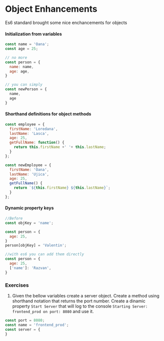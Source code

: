 # Object Enhancements

Es6 standard brought some nice enchancements for objects

#### Initialization from variables

```javascript
const name = 'Oana';
const age = 25;

// no more 
const person = {
  name: name,
  age: age,
}

// you can simply
const newPerson = {
  name,
  age
}
```
#### Shorthand definitions for object methods

```javascript
const employee = {
  firstName: 'Loredana',
  lastName: 'Lasca',
  age: 25,
  getFullName: function() {
    return this.firstName +' '+ this.lastName;
  }
};

const newEmployee = {
  firstName: 'Oana',
  lastName: 'Ujica',
  age: 25,
  getFullName() {
    return `${this.firstName} ${this.lastName}`;
  }
};

```
#### Dynamic property keys

```javascript
//Before
const objKey = 'name';

const person = {
  age: 25,
}
person[objKey] = 'Valentin';

//with es6 you can add them directly
const person = {
  age: 25,
  ['name']: 'Razvan',
}
```

### Exercises

1. Given the bellow variables create a server object. 
Create a method using shorthand notation that returns the port number.
Create a dinamic property `Start Server` that will log to the console `Starting Server: frontend_prod on port: 8080` and use it.

```javascript
const port = 8080;
const name = 'frontend_prod';
const server = {
}
```
